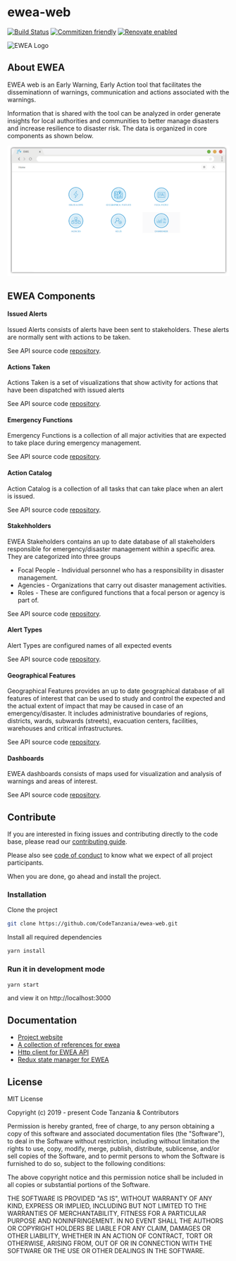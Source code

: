 # ewea-web

[![Build Status](https://travis-ci.com/CodeTanzania/ewea-web.svg?branch=develop)](https://travis-ci.org/CodeTanzania/ewea-web)
[![Commitizen friendly](https://img.shields.io/badge/commitizen-friendly-brightgreen.svg)](http://commitizen.github.io/cz-cli/)
[![Renovate enabled](https://img.shields.io/badge/renovate-enabled-brightgreen.svg)](https://renovatebot.com/)

<img src="docs/images/logo.svg" 
alt="EWEA Logo" width="100" height="auto" />

## About EWEA

EWEA web is an Early Warning, Early Action tool that facilitates the disseminationn of warnings, communication and actions associated with the warnings.

Information that is shared with the tool can be analyzed in order generate insights for local authorities and communities to better manage disasters and increase resilience to disaster risk. The data is organized in core components as shown below.

![EWEA Homepage](docs/images/home.png 'EWEA Homepage')

## EWEA Components

#### Issued Alerts

Issued Alerts consists of alerts have been sent to stakeholders. These alerts are normally sent with actions to be taken.

See API source code [repository](https://github.com/CodeTanzania/emis-alert).

#### Actions Taken

Actions Taken is a set of visualizations that show activity for actions that have been dispatched with issued alerts

See API source code [repository](https://github.com/CodeTanzania/emis-stakeholder).

#### Emergency Functions

Emergency Functions is a collection of all major activities that are expected to take place during emergency management.

See API source code [repository](https://github.com/CodeTanzania/emis-stakeholder).

#### Action Catalog

Action Catalog is a collection of all tasks that can take place when an alert is issued.

See API source code [repository](https://github.com/CodeTanzania/emis-stakeholder).

#### Stakehholders

EWEA Stakeholders contains an up to date database of all stakeholders responsible for emergency/disaster management within a specific area. They are categorized into three groups

- Focal People - Individual personnel who has a responsibility in disaster management.
- Agencies - Organizations that carry out disaster management activities.
- Roles - These are configured functions that a focal person or agency is part of.

See API source code [repository](https://github.com/CodeTanzania/emis-stakeholder).

#### Alert Types

Alert Types are configured names of all expected events

See API source code [repository](https://github.com/CodeTanzania/emis-alert).

#### Geographical Features

Geographical Features provides an up to date geographical database of all features of interest that can be used to study and control the expected and the actual extent of impact that may be caused in case of an emergency/disaster. It includes administrative boundaries of regions, districts, wards, subwards (streets), evacuation centers, facilities, warehouses and critical infrastructures.

See API source code [repository](https://github.com/CodeTanzania/emis-feature).

#### Dashboards

EWEA dashboards consists of maps used for visualization and analysis of warnings and areas of interest.

See API source code [repository]().

## Contribute

If you are interested in fixing issues and contributing directly to the code base, please read our [contributing guide](https://github.com/CodeTanzania/ewea-web/blob/develop/CONTRIBUTING.md).

Please also see [code of conduct](https://github.com/CodeTanzania/ewea-web/blob/develop/CONTRIBUTING.md) to know what we expect of all project participants.

When you are done, go ahead and install the project.

### Installation

Clone the project

```sh
git clone https://github.com/CodeTanzania/ewea-web.git
```

Install all required dependencies

```sh
yarn install
```

### Run it in development mode

```sh
yarn start
```

and view it on http://localhost:3000

## Documentation

- [Project website]()
- [A collection of references for ewea]()
- [Http client for EWEA API](https://github.com/CodeTanzania/ewea-api-client)
- [Redux state manager for EWEA](https://github.com/CodeTanzania/ewea-api-states)

## License

MIT License

Copyright (c) 2019 - present Code Tanzania & Contributors

Permission is hereby granted, free of charge, to any person obtaining a copy of this software and associated documentation files (the "Software"), to deal in the Software without restriction, including without limitation the rights to use, copy, modify, merge, publish, distribute, sublicense, and/or sell copies of the Software, and to permit persons to whom the Software is furnished to do so, subject to the following conditions:

The above copyright notice and this permission notice shall be included in all copies or substantial portions of the Software.

THE SOFTWARE IS PROVIDED "AS IS", WITHOUT WARRANTY OF ANY KIND, EXPRESS OR IMPLIED, INCLUDING BUT NOT LIMITED TO THE WARRANTIES OF MERCHANTABILITY, FITNESS FOR A PARTICULAR PURPOSE AND NONINFRINGEMENT. IN NO EVENT SHALL THE AUTHORS OR COPYRIGHT HOLDERS BE LIABLE FOR ANY CLAIM, DAMAGES OR OTHER LIABILITY, WHETHER IN AN ACTION OF CONTRACT, TORT OR OTHERWISE, ARISING FROM, OUT OF OR IN CONNECTION WITH THE SOFTWARE OR THE USE OR OTHER DEALINGS IN THE SOFTWARE.
